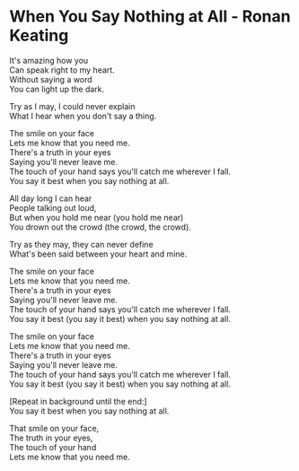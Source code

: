 # When You Say Nothing at All - Ronan Keating

It's amazing how you\
Can speak right to my heart.\
Without saying a word\
You can light up the dark.

Try as I may, I could never explain\
What I hear when you don't say a thing.

The smile on your face\
Lets me know that you need me.\
There's a truth in your eyes\
Saying you'll never leave me.\
The touch of your hand says you'll catch me wherever I fall.\
You say it best when you say nothing at all.

All day long I can hear\
People talking out loud,\
But when you hold me near (you hold me near)\
You drown out the crowd (the crowd, the crowd).

Try as they may, they can never define\
What's been said between your heart and mine.

The smile on your face\
Lets me know that you need me.\
There's a truth in your eyes\
Saying you'll never leave me.\
The touch of your hand says you'll catch me wherever I fall.\
You say it best (you say it best) when you say nothing at all.

The smile on your face\
Lets me know that you need me.\
There's a truth in your eyes\
Saying you'll never leave me.\
The touch of your hand says you'll catch me wherever I fall.\
You say it best (you say it best) when you say nothing at all.

[Repeat in background until the end:]\
You say it best when you say nothing at all.

That smile on your face,\
The truth in your eyes,\
The touch of your hand\
Lets me know that you need me.